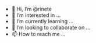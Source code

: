 - 👋 Hi, I’m @rinete
- 👀 I’m interested in ...
- 🌱 I’m currently learning ...
- 💞️ I’m looking to collaborate on ...
- 📫 How to reach me ...

<!---
rinete/rinete is a ✨ special ✨ repository because its `README.md` (this file) appears on your GitHub profile.
You can click the Preview link to take a look at your changes.
--->
